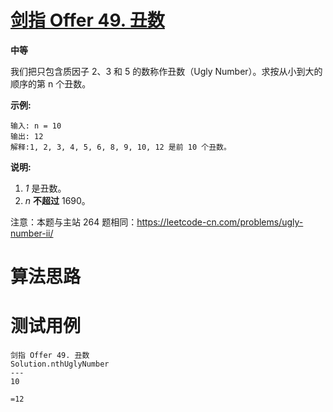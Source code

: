 # [剑指 Offer 49. 丑数][cnTitle]

**中等**

我们把只包含质因子 2、3 和 5 的数称作丑数（Ugly Number）。求按从小到大的顺序的第 n 个丑数。



**示例:** 

```
输入: n = 10
输出: 12
解释:1, 2, 3, 4, 5, 6, 8, 9, 10, 12 是前 10 个丑数。
```

**说明:** 

1.  *1*  是丑数。 
2.  *n*  **不超过** 1690。

注意：本题与主站 264 题相同：https://leetcode-cn.com/problems/ugly-number-ii/




# 算法思路

# 测试用例
```
剑指 Offer 49. 丑数
Solution.nthUglyNumber
---
10

=12
```

[cnTitle]: https://leetcode-cn.com/problems/chou-shu-lcof/
